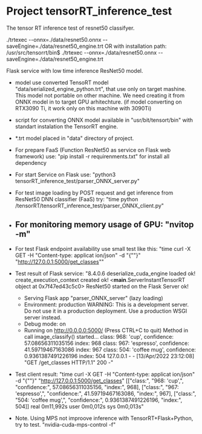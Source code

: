 # Project tensorRT_inference_test
The tensor RT inference test of resnet50 classifyer. 

./trtexec --onnx=./data/resnet50.onnx --saveEngine=./data/resnet50_engine.trt
OR with installation path:
/usr/src/tensorrt/bin$ ./trtexec --onnx=./data/resnet50.onnx --saveEngine=./data/resnet50_engine.trt

<!-- ADDED  -->
Flask service with low time inference ResNet50 model.
- model use converted TensoRT model "data/serialized_engine_python.trt", that use only on target mashine.
This model not portable on other machine. We need creating it from ONNX model in to target GPU arhitechture. (if model converting on RTX3090 Ti, it work only on this machine with 3090Ti)
- script for converting ONNX model available in "usr/bit/tensort/bin" with standart instalation the TensorRT engine.
- *.trt model placed in "data\" directory of project.
- For prepare FaaS (Function ResNet50 as service on Flask web framework) use:
  "pip install -r requirenments.txt" 
  for install all dependency
- For start Service on Flask use:
  "python3 tensorRT_inference_test/parser_ONNX_server.py" 
- For test image loading by POST request and get inference from ResNet50 DNN classifier (FaaS) try:
  "time python /tensorRT/tensorRT_inference_test/parser_ONNX_client.py"
- For monitoring memory usage of GPU:
  "nvitop -m"
  -------------------------------------------------------------------
- For test Flask endpoint availability use small test like this:
"time curl -X GET -H "Content-type: applicat
ion/json" -d "{""}" "http://127.0.0.1:5000/get_classes""
- Test result of Flask service:
    "8.4.0.6
    deserialize_cuda_engine loaded ok!
    create_execution_context created ok!
    <__main__.ServerInstantTensorRT object at 0x7f47ed43c5c0>
    ResNet50 started on the Flask Server ok!
    * Serving Flask app "parser_ONNX_server" (lazy loading)
    * Environment: production
    WARNING: This is a development server. Do not use it in a production deployment.
    Use a production WSGI server instead.
    * Debug mode: on
    * Running on http://0.0.0.0:5000/ (Press CTRL+C to quit)
    Method in call image_classify() started...
    class: 968: 'cup', confidence: 57.08656311035156 index: 968
    class: 967: 'espresso', confidence: 41.59719467163086 index: 967
    class: 504: 'coffee mug', confidence: 0.9361387491226196 index: 504
    127.0.0.1 - - [13/Apr/2022 23:12:08] "GET /get_classes HTTP/1.1" 200 -"

- Test client result:
        "time curl -X GET -H "Content-type: applicat
    ion/json" -d "{""}" "http://127.0.0.1:5000/get_classes"
    [["class:", "968: 'cup',", "confidence:", 57.08656311035156, "index:", 968], ["class:", "967: 'espresso',", "confidence:", 41.59719467163086, "index:", 967], ["class:", "504: 'coffee mug',", "confidence:", 0.9361387491226196, "index:", 504]]
    real    0m11,992s
    user    0m0,012s
    sys     0m0,013s"
- Note. Using MPS not improove inference with TensorRT+Flask+Python, try to test.
  "nvidia-cuda-mps-control -f" 